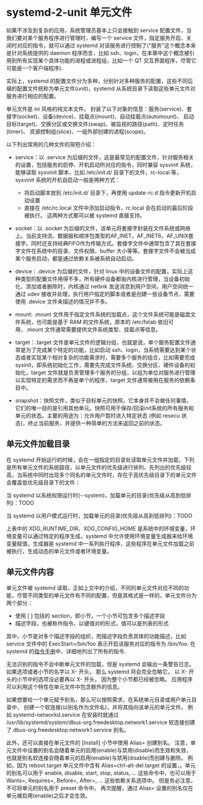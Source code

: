 # systemd-2-unit 单元文件
如果不涉及到复杂的应用，系统管理员基本上只会接触到 service 配置文件，当我们要对某个服务程序进行管理时，编写一个 service 文件，指定服务开启、关闭时对应的指令，就可以通过 systemd 对该服务进行控制了("服务"这个概念本来是针对系统提供的 daemon 程序而言，比如 ssh、login，在本章中这个概念被引用到所有实现某个具体功能的进程或进程组，比如一个 QT 交互界面程序，尽管它可能是一个客户端程序).  

实际上，systemd 的配置文件分为多种，分别针对多种服务的配置，这些不同后缀的配置文件统称为单元文件(unit)，systemd 从系统目录下读取这些单元文件对服务进行相应的配置。  

单元文件是 ini 风格的纯文本文件。 封装了以下对象的信息：服务(service)、套接字(socket)、设备(device)、挂载点(mount)、自动挂载点(automount)、 启动目标(target)、交换分区或交换文件(swap)、被监视的路径(path)、定时任务(timer)、 资源控制组(slice)、一组外部创建的进程(scope)。    

以下列出常用的几种文件的简短介绍：
* service：以 .service 为后缀的文件，这是最常见的配置文件，针对服务相关的设置，包括服务的启停、开机启动所对应的指令，同时兼容 sysvinit 系统，能够读取 sysvinit 脚本，比如 /etc/init.d/ 目录下的文件，rc-local 等，sysvinit 系统的开机自启动一般是两种方式：
    * 将启动脚本放到 /etc/init.d/ 目录下，再使用 update-rc.d 指令更新开机启动设置
    * 直接在 /etc/rc.local 文件中添加启动指令，rc.local 会在启动的最后阶段被执行。 
    这两种方式都可以被 systemd 直接支持。

* socket：以 .socket 为后缀的文件，该单元将套接字封装在文件系统或网络上。当前支持流、数据报和顺序包类型的AF_INET，AF_INET6，AF_UNIX套接字。同时还支持经典FIFO作为传输方式。套接字文件中通常包含了其在套接字文件在系统中的目录、文件权限、buffer 大小等等。套接字文件不会被当成某个服务启动，都是通过依赖关系被系统自动启动。    

* device：.device 为后缀的文件，针对 linux 中的设备文件的配置，实际上这种类型的配置文件用得不多，所有硬件设备都由内核进行管理，当设备初始化、添加或者删除时，内核通过 netlink 发送消息到用户空间，用户空间统一通过 udev 接收并处理，执行用户指定的脚本或者是创建一些设备节点，需要使用 .device 文件来描述的情况并不多。

* mount: .mount 文件用于指定文件系统的加载点，这个文件系统可能是磁盘文件系统，也可能是基于 RAM 的文件系统，原本的 /etc/fstab 依旧可用，.mount 文件通常需要提供文件系统类型、挂载点等信息。  

* target：.target 文件是单元文件的逻辑分组，也就是说，单个服务配置文件通常是为了完成某个特定的功能，比如启动 ssh、login，当系统需要达到某个状态或者实现某个相对复杂的功能需求时，需要多个服务的组合，比如需要完成 sysinit，即系统初始化工作，需要先完成文件系统、交换分区、硬件设备的初始化，target 文件就是负责管理多个服务的分组，以组为单位对服务进行管理以实现特定的需求而不再是单个的程序，target 文件通常被用在服务的依赖条目中。  

* snapshot：快照文件，类似于目标单元的快照，它本身并不会做任何事情，它们的唯一目的是引用其他单元。快照可用于保存/回滚init系统的所有服务和单元的状态。主要的用途为：允许用户暂时进入特定状态 (例如 resecu 状态)，终止当前服务，并提供一种简单的方法来返回之前的状态。  


## 单元文件加载目录
在 systemd 开始运行的时候，会在一组指定的目录处读取单元文件并加载，下列是所有单元文件的系统路径，以单元文件的优先级进行排列，先列出的优先级较高，当系统中同时出现多个同名的单元文件时，存在于高优先级目录下的单元文件会覆盖低优先级目录下的文件：

当 systemd 以系统权限运行时(--system)，加载单元的目录(优先级从高到低排列)：TODO

当 systemd 以用户模式运行时，加载单元的目录(优先级从高到低排列)：TODO

上表中的 XDG_RUNTIME_DIR、XDG_CONFIG_HOME 是系统中的环境变量，环境变量可以通过特定的程序生成，systemd 中允许使用环境变量生成器来给环境变量赋值，生成器是 systemd 中一系列执行程序，这些程序在单元文件加载之前被执行，生成动态的单元文件或者环境变量。  




## 单元文件内容
单元文件被 systemd 读取，正如上文中的介绍，不同的单元文件对应不同的功能，尽管不同类型的单元文件有不同的配置，但是其格式是一样的，单元文件分为两个部分：
* 使用 [ ] 包括的 section，即小节，一个小节可包含多个描述字段
* 描述字段，也被称作指令，以键值对的形式，值可以是列表的形式

其中，小节是对多个描述字段的组织，而描述字段负责具体的功能描述，比如 service 文件中的 ExecStart=/bin/foo 表示开启该服务对应的指令为 /bin/foo. 在 systemd 的[指令手册](https://www.freedesktop.org/software/systemd/man/systemd.directives.html)中，详细地列出了所有的指令.  

无法识别的指令不会中断单元文件的加载，但是 systemd 会输出一条警告日志。 如果选项或者小节的名字以 X- 开头， 那么 systemd 将会完全忽略它。 以 X- 开头的小节中的选项没必要再以 X- 开头， 因为整个小节都已经被忽略。 应用程序可以利用这个特性在单元文件中包含额外的信息。  

如果想要给一个单元赋予别名，那么可以按照需求，在系统单元目录或用户单元目录中， 创建一个软连接(以别名作为文件名)，并将其指向该单元的单元文件。 例如 systemd-networkd.service 在安装时就通过 /usr/lib/systemd/system/dbus-org.freedesktop.network1.service 软连接创建了 dbus-org.freedesktop.network1.service 别名。   

此外，还可以直接在单元文件的 [Install] 小节中使用 Alias= 创建别名。 注意，单元文件中设置的别名会随着单元的启用(enable)与禁用(disable)而生效和失效， 也就是别名软连接会随着单元的启用(enable)与禁用(disable)而创建与删除。 例如，因为 reboot.target 单元文件中含有 Alias=ctrl-alt-del.target 的设置，。单元的别名可以用于 enable, disable, start, stop, status, … 这些命令中，也可以用于 Wants=, Requires=, Before=, After=, … 这些依赖关系选项中。 但是务必注意，不可将单元的别名用于 preset 命令中。 再次提醒，通过 Alias= 设置的别名仅在单元被启用(enable)之后才会生效。











